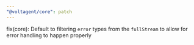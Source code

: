 ```yaml
---
"@voltagent/core": patch
---
```


fix(core): Default to filtering `error` types from the `fullStream` to allow for error handling to happen properly
